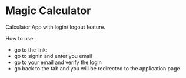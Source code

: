 # Magic Calculator

Calculator App with login/ logout feature.

How to use:
- go to the link:
- go to signin and enter you email
- go to your email and verify the login
- go back to the tab and you will be redirected to the application page
